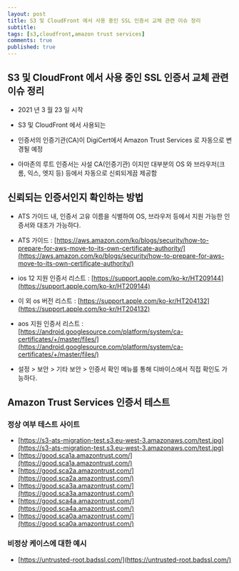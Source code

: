 ```yaml
---
layout: post
title: S3 및 CloudFront 에서 사용 중인 SSL 인증서 교체 관련 이슈 정리
subtitle: 
tags: [s3,cloudfront,amazon trust services]
comments: true
published: true
---
```


## S3 및 CloudFront 에서 사용 중인 SSL 인증서 교체 관련 이슈 정리
- 2021 년 3 월 23 일 시작
- S3 및 CloudFront 에서 사용되는
- 인증서의 인증기관(CA)이 DigiCert에서 Amazon Trust Services 로 자동으로 변경될 예정

- 아마존의 루트 인증서는 사설 CA(인증기관) 이지만 대부분의 OS 와 브라우저(크롬, 익스, 엣지 등) 등에서 자동으로 신뢰되게끔 제공함


## 신뢰되는 인증서인지 확인하는 방법
- ATS 가이드 내, 인증서 고유 이름을 식별하여
OS, 브라우저 등에서 지원 가능한 인증서와 대조가 가능하다.

- ATS 가이드 : [https://aws.amazon.com/ko/blogs/security/how-to-prepare-for-aws-move-to-its-own-certificate-authority/](https://aws.amazon.com/ko/blogs/security/how-to-prepare-for-aws-move-to-its-own-certificate-authority/)

- ios 12 지원 인증서 리스트 : [https://support.apple.com/ko-kr/HT209144](https://support.apple.com/ko-kr/HT209144)
- 이 외 os 버전 리스트 : [https://support.apple.com/ko-kr/HT204132](https://support.apple.com/ko-kr/HT204132)

- aos 지원 인증서 리스트 : [https://android.googlesource.com/platform/system/ca-certificates/+/master/files/](https://android.googlesource.com/platform/system/ca-certificates/+/master/files/)
- 설정 > 보안 > 기타 보안 > 인증서 확인 메뉴를 통해 디바이스에서 직접 확인도 가능하다.


## Amazon Trust Services 인증서 테스트
### 정상 여부 테스트 사이트
- [https://s3-ats-migration-test.s3.eu-west-3.amazonaws.com/test.jpg](https://s3-ats-migration-test.s3.eu-west-3.amazonaws.com/test.jpg)
- [https://good.sca1a.amazontrust.com/](https://good.sca1a.amazontrust.com/)
- [https://good.sca2a.amazontrust.com/](https://good.sca2a.amazontrust.com/)
- [https://good.sca3a.amazontrust.com/](https://good.sca3a.amazontrust.com/)
- [https://good.sca4a.amazontrust.com/](https://good.sca4a.amazontrust.com/)
- [https://good.sca0a.amazontrust.com/](https://good.sca0a.amazontrust.com/)

### 비정상 케이스에 대한 예시
- [https://untrusted-root.badssl.com/](https://untrusted-root.badssl.com/)
